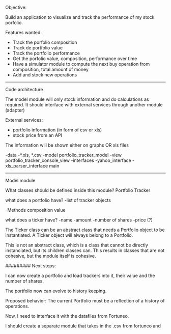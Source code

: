 Objective:

Build an application to visualize and track the performance of my stock porfolio.

Features wanted:
- Track the porfolio composition
- Track de portfolio value
- Track the portfolio performance
- Get the porfolio value, composition, performance over time
- Have a simulator module to compute the next buy operation from composition, 
total amount of money
- Add and stock new operations


----------------------
Code architecture

The model module will only stock information and do calculations as required.
It should interface with external services through another module (adapter)

External services: 
- portfolio information (in form of csv or xls)
- stock price from an API

The information will be shown either on graphs OR xls files

-data
    -*.xls, *.csv
-model
    portfolio_tracker_model
-view
    portfolio_tracker_console_view
-interfaces
    -yahoo_interface
    -xls_parser_interface
main


------------------
Model module

What classes should be defined inside this module? 
Portfolio
Tracker

what does a portfolio have? 
-list of tracker objects

-Methods
composition
value


what does a ticker have?
-name
-amount
-number of shares
-price (?)


The Ticker class can be an abstract class that needs a Portfolio object to be
instantiated. A Ticker object will always belong to a Portfolio.

This is not an abstract class, which is a class that cannot be directly instanciated,
but its children classes can. This results in classes that are not cohesive, but the module itself is cohesive.




#########
Next steps: 

I can now create a portfolio and load trackers into it, their value and the number of shares.

The portfolio now can evolve to history keeping. 

Proposed behavior:
The current Portfolio must be a reflection of a history of operations. 




Now, I need to interface it with the datafiles from Fortuneo. 

I should create a separate module that takes in the .csv from fortuneo and 


